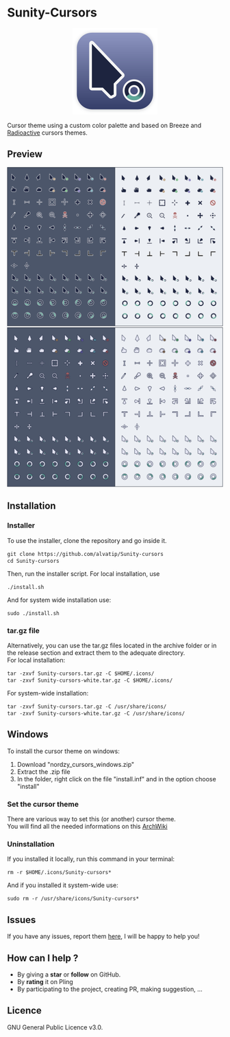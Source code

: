 # Sunity-Cursors
<p align="center">
	<img src="./art/logo.png" alt="Nordzy-cursors logo">
</p>

Cursor theme using a custom color palette and based on Breeze and [Radioactive](https://github.com/alvatip/Radioactive) cursors themes.

## Preview

![Nordzy dark icons](./art/preview.png)
![Nordzy white icons](./art/preview-white.png)


## Installation

### Installer
To use the installer, clone the repository and go inside it.
```
git clone https://github.com/alvatip/Sunity-cursors
cd Sunity-cursors
```
Then, run the installer script. For local installation, use
``` 
./install.sh
```
And for system wide installation use:
``` 
sudo ./install.sh
```
### tar.gz file
Alternatively, you can use the tar.gz files located in the archive folder or in the release section and extract them to the adequate directory.</br>
For local installation:
```
tar -zxvf Sunity-cursors.tar.gz -C $HOME/.icons/
tar -zxvf Sunity-cursors-white.tar.gz -C $HOME/.icons/
```
For system-wide installation: 
```
tar -zxvf Sunity-cursors.tar.gz -C /usr/share/icons/
tar -zxvf Sunity-cursors-white.tar.gz -C /usr/share/icons/
```
## Windows

To install the cursor theme on windows: 
1. Download "nordzy_cursors_windows.zip"
2. Extract the .zip file
3. In the folder, right click on the file "install.inf" and in the option choose "install"

### Set the cursor theme
There are various way to set this (or another) cursor theme.</br>
You will find all the needed informations on this [ArchWiki](https://wiki.archlinux.org/title/Cursor_themes#GNOME)

### Uninstallation
If you installed it locally, run this command in your terminal: 
```
rm -r $HOME/.icons/Sunity-cursors*
```
And if you installed it system-wide use:
```
sudo rm -r /usr/share/icons/Sunity-cursors*
```

##  Issues

If you have any issues, report them [here](https://github.com/alvatip/Sunity-cursors/issues), I will be happy to help you!

##  How can I help ?

* By giving a **star** or **follow** on GitHub.
* By **rating** it on Pling
* By participating to the project, creating PR, making suggestion, ...

## Licence

GNU General Public Licence v3.0.




